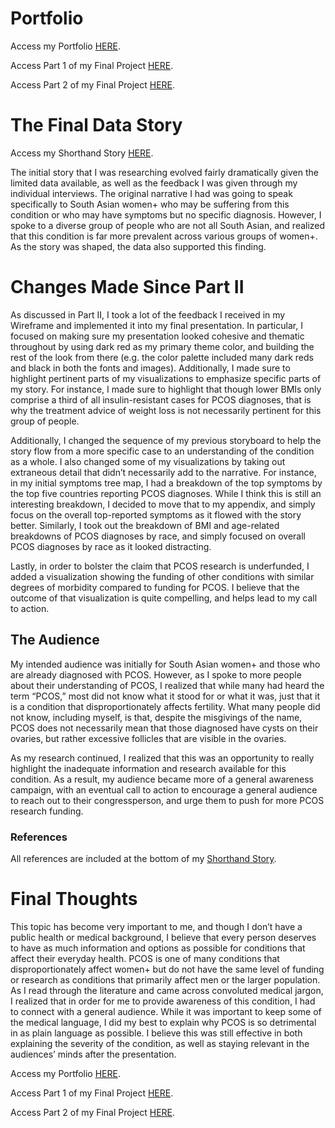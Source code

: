 
# Portfolio
Access my Portfolio [HERE](https://amsen94.github.io/data-viz/).

Access Part 1 of my Final Project [HERE](https://amsen94.github.io/data-viz/project_pt1.html).

Access Part 2 of my Final Project [HERE](https://amsen94.github.io/data-viz/project_pt2.html).

# The Final Data Story
Access my Shorthand Story [HERE](https://data-visualization-shorthand.shorthandstories.com/b1cc5c39-125f-496e-9594-89c6485b4340/index.html).

The initial story that I was researching evolved fairly dramatically given the limited data available, as well as the feedback I was given through my individual interviews. The original narrative I had was going to speak specifically to South Asian women+ who may be suffering from this condition or who may have symptoms but no specific diagnosis. However, I spoke to a diverse group of people who are not all South Asian, and realized that this condition is far more prevalent across various groups of women+. As the story was shaped, the data also supported this finding. 

# Changes Made Since Part II
As discussed in Part II, I took a lot of the feedback I received in my Wireframe and implemented it into my final presentation. In particular, I focused on making sure my presentation looked cohesive and thematic throughout by using dark red as my primary theme color, and building the rest of the look from there (e.g. the color palette included many dark reds and black in both the fonts and images). Additionally, I made sure to highlight pertinent parts of my visualizations to emphasize specific parts of my story. For instance, I made sure to highlight that though lower BMIs only comprise a third of all insulin-resistant cases for PCOS diagnoses, that is why the treatment advice of weight loss is not necessarily pertinent for this group of people. 

Additionally, I changed the sequence of my previous storyboard to help the story flow from a more specific case to an understanding of the condition as a whole. I also changed some of my visualizations by taking out extraneous detail that didn’t necessarily add to the narrative. For instance, in my initial symptoms tree map, I had a breakdown of the top symptoms by the top five countries reporting PCOS diagnoses. While I think this is still an interesting breakdown, I decided to move that to my appendix, and simply focus on the overall top-reported symptoms as it flowed with the story better. Similarly, I took out the breakdown of BMI and age-related breakdowns of PCOS diagnoses by race, and simply focused on overall PCOS diagnoses by race as it looked distracting.

Lastly, in order to bolster the claim that PCOS research is underfunded, I added a visualization showing the funding of other conditions with similar degrees of morbidity compared to funding for PCOS. I believe that the outcome of that visualization is quite compelling, and helps lead to my call to action.  

## The Audience

My intended audience was initially for South Asian women+ and those who are already diagnosed with PCOS. However, as I spoke to more people about their understanding of PCOS, I realized that while many had heard the term “PCOS,” most did not know what it stood for or what it was, just that it is a condition that disproportionately affects fertility. What many people did not know, including myself, is that, despite the misgivings of the name, PCOS does not necessarily mean that those diagnosed have cysts on their ovaries, but rather excessive follicles that are visible in the ovaries. 

As my research continued, I realized that this was an opportunity to really highlight the inadequate information and research available for this condition. As a result, my audience became more of a general awareness campaign, with an eventual call to action to encourage a general audience to reach out to their congressperson, and urge them to push for more PCOS research funding. 

### References

All references are included at the bottom of my [Shorthand Story](https://data-visualization-shorthand.shorthandstories.com/b1cc5c39-125f-496e-9594-89c6485b4340/index.html).

# Final Thoughts 

This topic has become very important to me, and though I don’t have a public health or medical background, I believe that every person deserves to have as much information and options as possible for conditions that affect their everyday health. PCOS is one of many conditions that disproportionately affect women+ but do not have the same level of funding or research as conditions that primarily affect men or the larger population. As I read through the literature and came across convoluted medical jargon, I realized that in order for me to provide awareness of this condition, I had to connect with a general audience. While it was important to keep some of the medical language, I did my best to explain why PCOS is so detrimental in as plain language as possible. I believe this was still effective in both explaining the severity of the condition, as well as staying relevant in the audiences’ minds after the presentation. 

Access my Portfolio [HERE](https://amsen94.github.io/data-viz/).

Access Part 1 of my Final Project [HERE](https://amsen94.github.io/data-viz/project_pt1.html).

Access Part 2 of my Final Project [HERE](https://amsen94.github.io/data-viz/project_pt2.html).
